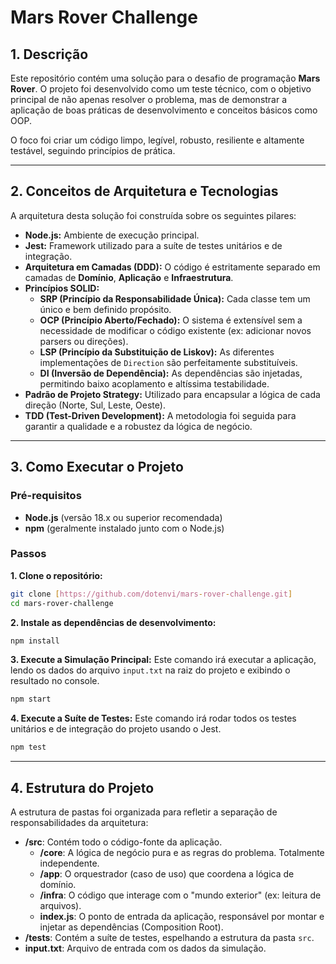 # Mars Rover Challenge

## 1. Descrição

Este repositório contém uma solução para o desafio de programação **Mars Rover**. O projeto foi desenvolvido como um teste técnico, com o objetivo principal de não apenas resolver o problema, mas de demonstrar a aplicação de boas práticas de desenvolvimento e conceitos básicos como OOP.

O foco foi criar um código limpo, legível, robusto, resiliente e altamente testável, seguindo princípios de prática.

---

## 2. Conceitos de Arquitetura e Tecnologias

A arquitetura desta solução foi construída sobre os seguintes pilares:

- **Node.js:** Ambiente de execução principal.
- **Jest:** Framework utilizado para a suíte de testes unitários e de integração.
- **Arquitetura em Camadas (DDD):** O código é estritamente separado em camadas de **Domínio**, **Aplicação** e **Infraestrutura**.
- **Princípios SOLID:**
  - **SRP (Princípio da Responsabilidade Única):** Cada classe tem um único e bem definido propósito.
  - **OCP (Princípio Aberto/Fechado):** O sistema é extensível sem a necessidade de modificar o código existente (ex: adicionar novos parsers ou direções).
  - **LSP (Princípio da Substituição de Liskov):** As diferentes implementações de `Direction` são perfeitamente substituíveis.
  - **DI (Inversão de Dependência):** As dependências são injetadas, permitindo baixo acoplamento e altíssima testabilidade.
- **Padrão de Projeto Strategy:** Utilizado para encapsular a lógica de cada direção (Norte, Sul, Leste, Oeste).
- **TDD (Test-Driven Development):** A metodologia foi seguida para garantir a qualidade e a robustez da lógica de negócio.

---

## 3. Como Executar o Projeto

### Pré-requisitos

- **Node.js** (versão 18.x ou superior recomendada)
- **npm** (geralmente instalado junto com o Node.js)

### Passos

**1. Clone o repositório:**

```sh
git clone [https://github.com/dotenvi/mars-rover-challenge.git]
cd mars-rover-challenge
```

**2. Instale as dependências de desenvolvimento:**

```sh
npm install
```

**3. Execute a Simulação Principal:**
Este comando irá executar a aplicação, lendo os dados do arquivo `input.txt` na raiz do projeto e exibindo o resultado no console.

```sh
npm start
```

**4. Execute a Suíte de Testes:**
Este comando irá rodar todos os testes unitários e de integração do projeto usando o Jest.

```sh
npm test
```

---

## 4. Estrutura do Projeto

A estrutura de pastas foi organizada para refletir a separação de responsabilidades da arquitetura:

- **/src**: Contém todo o código-fonte da aplicação.
  - **/core**: A lógica de negócio pura e as regras do problema. Totalmente independente.
  - **/app**: O orquestrador (caso de uso) que coordena a lógica de domínio.
  - **/infra**: O código que interage com o "mundo exterior" (ex: leitura de arquivos).
  - **index.js**: O ponto de entrada da aplicação, responsável por montar e injetar as dependências (Composition Root).
- **/tests**: Contém a suíte de testes, espelhando a estrutura da pasta `src`.
- **input.txt**: Arquivo de entrada com os dados da simulação.
